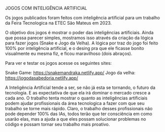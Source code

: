 JOGOS COM INTELIGÊNCIA ARTIFICIAL

Os jogos publicados foram feitos com inteligência artificial para um trabalho da Feira Tecnologica na ETEC São Mateus em 2023.

O objetivo dos jogos é mostrar o poder das inteligências artificiais. Ainda que possa parecer simples, mostramos isso através da criação da lógica para fazer jogos (Snake e Jogo da Velha). A lógica por traz do jogo foi feito 100% por inteligência artificial, e o desing pra que ele ficasse bonito visualmente eu mesma fiz, e ficou maravilhoso (dois abraços).

Para ver e testar os jogos acesse os seguintes sites:

Snake Game: https://snakemandraka.netlify.app/
Jogo da velha: https://jogodasabedoria.netlify.app/

A Inteligência Artificial tende a ser, se não já esta se tornando, o futuro da tecnologia. E as expectativa de que ela irá dominar o mercado cresce a cada ano. O trabalho tenta mostrar o quanto as inteligências artificiais podem ajudar profissionais da área tecnologica a fazer com que seu trabalho se torne mais rápido. Claro, o trabalho desses profissionais não pode depender 100% das IAs, todos terão que ter consciência em como usarão elas, mas a ajuda a que eles possam solucionar problemas no código e possam tornar seu trabalho mais proativo.